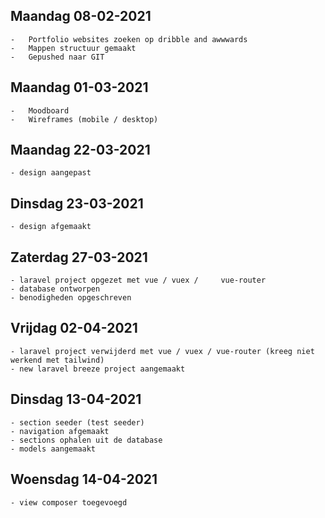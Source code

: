 ## Maandag 08-02-2021
    -	Portfolio websites zoeken op dribble and awwwards
    -	Mappen structuur gemaakt
    -	Gepushed naar GIT
## Maandag 01-03-2021
    -	Moodboard
    -	Wireframes (mobile / desktop)

## Maandag 22-03-2021
    - design aangepast

## Dinsdag 23-03-2021
    - design afgemaakt

## Zaterdag 27-03-2021
    - laravel project opgezet met vue / vuex /     vue-router
    - database ontworpen
    - benodigheden opgeschreven

## Vrijdag 02-04-2021
    - laravel project verwijderd met vue / vuex / vue-router (kreeg niet werkend met tailwind)
    - new laravel breeze project aangemaakt

## Dinsdag 13-04-2021
    - section seeder (test seeder)
    - navigation afgemaakt
    - sections ophalen uit de database
    - models aangemaakt

## Woensdag 14-04-2021
    - view composer toegevoegd